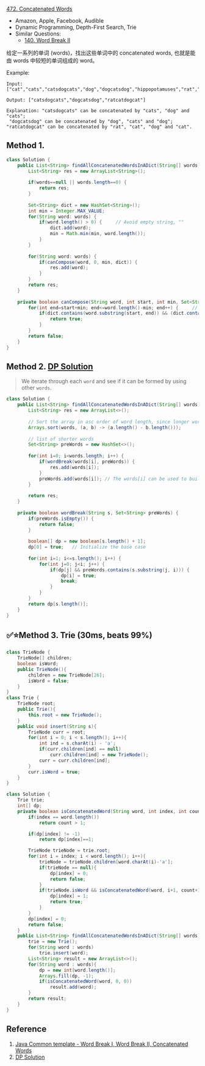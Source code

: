 [472. Concatenated Words](https://leetcode.com/problems/concatenated-words/)

* Amazon, Apple, Facebook, Audible
* Dynamic Programming, Depth-First Search, Trie
* Similar Questions:
    * [140. Word Break II](https://leetcode.com/problems/word-break-ii/)
    

给定一系列的单词 (words)，找出这些单词中的 concatenated words, 也就是能由 words 中较短的单词组成的 word。

Example:

    Input: ["cat","cats","catsdogcats","dog","dogcatsdog","hippopotamuses","rat","ratcatdogcat"]
    
    Output: ["catsdogcats","dogcatsdog","ratcatdogcat"]
    
    Explanation: "catsdogcats" can be concatenated by "cats", "dog" and "cats"; 
     "dogcatsdog" can be concatenated by "dog", "cats" and "dog"; 
    "ratcatdogcat" can be concatenated by "rat", "cat", "dog" and "cat".

    
## Method 1.
```java
class Solution {
    public List<String> findAllConcatenatedWordsInADict(String[] words) {
        List<String> res = new ArrayList<String>();
        
        if(words==null || words.length==0) {
            return res;
        }
        
        Set<String> dict = new HashSet<String>();
        int min = Integer.MAX_VALUE;
        for(String word: words) {
            if(word.length() > 0) {     // Avoid empty string, ""
                dict.add(word);
                min = Math.min(min, word.length());
            }
        }
        
        for(String word: words) {
            if(canCompose(word, 0, min, dict)) {
                res.add(word);
            }
        }
        return res;
    }
    
    private boolean canCompose(String word, int start, int min, Set<String> dict) {
        for(int end=start+min; end<=word.length()-min; end++) {     // Here, the length of word should be at least 2*min
            if(dict.contains(word.substring(start, end)) && (dict.contains(word.substring(end)) || canCompose(word, end, min, dict))) {
                return true;
            }
        }
        return false;
    }
}
```


## Method 2. [DP Solution](https://leetcode.com/problems/concatenated-words/discuss/95652/Java-DP-Solution)
> We iterate through each `word` and see if it can be formed by using other `words`.

```java
class Solution {
    public List<String> findAllConcatenatedWordsInADict(String[] words) {
        List<String> res = new ArrayList<>();
        
        // Sort the array in asc order of word length, since longer words are formed by shorter words.
        Arrays.sort(words, (a, b) -> (a.length() - b.length()));
        
        // list of shorter words
        Set<String> preWords = new HashSet<>();
        
        for(int i=0; i<words.length; i++) {
            if(wordBreak(words[i], preWords)) {
                res.add(words[i]);
            }
            preWords.add(words[i]); // The words[i] can be used to built up a longer word
        }
        
        return res;
    }
    
    private boolean wordBreak(String s, Set<String> preWords) {
        if(preWords.isEmpty()) {
            return false;
        }
        
        boolean[] dp = new boolean[s.length() + 1];
        dp[0] = true;   // Initialize the base case
        
        for(int i=1; i<=s.length(); i++) {
            for(int j=0; j<i; j++) {
                if(dp[j] && preWords.contains(s.substring(j, i))) {
                    dp[i] = true;
                    break;
                }
            }
        }
        return dp[s.length()];
    }
}
```


## ✅⭐Method 3. Trie (30ms, beats 99%)
```java
class TrieNode {
    TrieNode[] children;
    boolean isWord;
    public TrieNode(){
        children = new TrieNode[26];
        isWord = false;
    }
}
class Trie {
    TrieNode root;
    public Trie(){
        this.root = new TrieNode();
    }
    public void insert(String s){
        TrieNode curr = root;
        for(int i = 0; i < s.length(); i++){
            int ind = s.charAt(i) - 'a';
            if(curr.children[ind] == null)
                curr.children[ind] = new TrieNode();
            curr = curr.children[ind];
        }
        curr.isWord = true;
    }
}

class Solution {
    Trie trie;
    int[] dp;
    private boolean isConcatenatedWord(String word, int index, int count){
        if(index == word.length())
            return count > 1;

        if(dp[index] != -1)
            return dp[index]==1;

        TrieNode trieNode = trie.root;
        for(int i = index; i < word.length(); i++){
            trieNode = trieNode.children[word.charAt(i)-'a'];
            if(trieNode == null){
                dp[index] = 0;
                return false;
            }
            if(trieNode.isWord && isConcatenatedWord(word, i+1, count+1)){
                dp[index] = 1;
                return true;
            }
        }
        dp[index] = 0;
        return false;
    }
    public List<String> findAllConcatenatedWordsInADict(String[] words) {
        trie = new Trie();
        for(String word : words)
            trie.insert(word);
        List<String> result = new ArrayList<>();
        for(String word : words){
            dp = new int[word.length()];
            Arrays.fill(dp, -1);
            if(isConcatenatedWord(word, 0, 0))
                result.add(word);
        }
        return result;
    }
}
```

## Reference
1. [Java Common template - Word Break I, Word Break II, Concatenated Words](https://leetcode.com/problems/concatenated-words/discuss/348972/Java-Common-template-Word-Break-I-Word-Break-II-Concatenated-Words)
2. [DP Solution](https://leetcode.com/problems/concatenated-words/discuss/95652/Java-DP-Solution)

